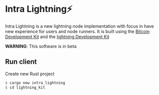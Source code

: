 # Intra Lightning⚡

Intra Lightning is a new lightning node implementation with focus in have new experience for users and node runners. It is built using the [Bitcoin Development Kit](https://bitcoindevkit.org) and the [lightning Development Kit](https://lightningdevkit.org)

**WARNING**: This software is in beta

## Run client

Create new Rust project

```rust
$ cargo new intra_lightning
$ cd lightning_kit
